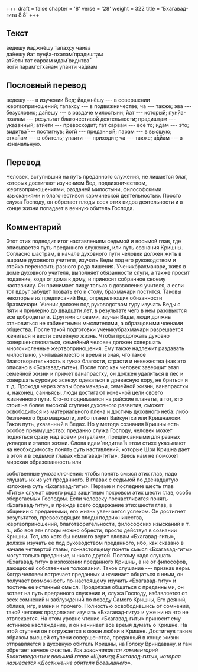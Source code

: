 +++
draft = false
chapter = '8'
verse = '28'
weight = 322
title = 'Бхагавад-гита 8.8'
+++
## Текст

ведешу йаджн̃ешу тапах̣су чаива  
да̄нешу йат пун̣йа-пхалам̇ прадишт̣ам  
атйети тат сарвам идам̇ видитва̄  
йогӣ парам̇ стха̄нам упаити ча̄дйам

## Пословный перевод

ведешу --- в изучении Вед; йаджн̃ешу --- в совершении жертвоприношений;
тапах̣су --- в подвижничестве; ча --- также; эва --- безусловно; да̄нешу
--- в раздаче милостыни; йат --- который; пун̣йа-пхалам --- результат
благочестивой деятельности; прадишт̣ам --- указанный; атйети ---
превосходит; тат сарвам --- все то; идам --- это; видитва̄ --- постигнув;
йогӣ --- преданный; парам --- в высшую; стха̄нам --- в обитель; упаити
--- приходит; ча --- также; а̄дйам --- в изначальную.

## Перевод

Человек, вступивший на путь преданного служения, не лишается благ,
которых достигают изучением Вед, подвижничеством, жертвоприношениями,
раздачей милостыни, философскими изысканиями и благочестивой кармической
деятельностью. Просто служа Господу, он обретает плоды всех этих видов
деятельности и в конце жизни попадает в вечную обитель Господа.

## Комментарий

Этот стих подводит итог наставлениям седьмой и восьмой глав, где
описывается путь преданного служения, или путь сознания Кришны. Согласно
шастрам, в начале духовного пути человек должен жить в ашраме духовного
учителя, изучать Веды под его руководством и стойко переносить разного
рода лишения. Ученикбрахмачари, живя в доме духовного учителя, выполняет
обязанности слуги, а также просит подаяние, ходя от дома к дому, и
приносит собранное своему наставнику. Он принимает пищу только с
дозволения учителя, а если тот вдруг забудет позвать его к столу,
брахмачари постится. Таковы некоторые из предписаний Вед, определяющих
обязанности брахмачари. Ученик должен под руководством гуру изучать Веды
с пяти и примерно до двадцати лет, в результате чего в нем разовьются
все добродетели. Другими словами, изучая Веды, люди должны становиться
не кабинетными мыслителями, а образцовыми членами общества. После такой
подготовки ученикубрахмачари разрешается жениться и вести семейную
жизнь. Чтобы продолжать духовно совершенствоваться, семейный человек
должен совершать многочисленные жертвоприношения. Ему также надлежит
раздавать милостыню, учитывая место и время и зная, что такое
благотворительность в гунах благости, страсти и невежества (как это
описано в «Бхагавад-гите»). После того как человек завершит этап
семейной жизни и примет ванапрастху, он должен удалиться в лес и
совершать суровую аскезу: одеваться в древесную кору, не бриться и т. д.
Проходя через этапы брахмачарьи, семейной жизни, ванапрастхи и, наконец,
санньясы, люди достигают конечной цели своего жизненного пути. Кто-то
поднимается на райские планеты, а тот, кто стоит на более высокой
ступени духовного развития, сможет освободиться из материального плена и
достичь духовного неба: либо безличного брахмаджьоти, либо планет
Вайкунтхи или Кришналоки. Таков путь, указанный в Ведах. Но у метода
сознания Кришны есть особое преимущество: преданно служа Господу,
человек может подняться сразу над всеми ритуалами, предписанными для
разных укладов и этапов жизни. Слова идам̇ видитва̄ в этом стихе указывают
на необходимость понять суть наставлений, которые Шри Кришна дает в этой
и в седьмой главах «Бхагавад-гиты». Здесь нам не поможет мирская
образованность или

собственные умозаключения: чтобы понять смысл этих глав, надо слушать их
из уст преданного. В главах с седьмой по двенадцатую изложена суть
«Бхагавад-гиты». Первые и последние шесть глав «Гиты» служат своего рода
защитным покровом этих шести глав, особо оберегаемых Господом. Если
человеку посчастливится понять «Бхагавад-гиту», и прежде всего
содержание этих шести глав, в общении с преданными, его жизнь увенчается
успехом. Он достигнет результатов, превосходящих плоды подвижничества,
жертвоприношений, благотворительности, философских изысканий и т. п.,
ибо все эти плоды можно обрести, просто действуя в сознании Кришны. Тот,
кто хотя бы немного верит словам «Бхагавад-гиты», должен изучать ее под
руководством преданного, ибо, как сказано в начале четвертой главы,
по-настоящему понять смысл «Бхагавад-гиты» могут только преданные, и
никто другой. Поэтому надо слушать «Бхагавад-гиту» в изложении
преданного Кришны, а не от философов, дающих ей собственные толкования.
Такое слушание --- признак веры. Когда человек встречает преданных и
начинает общаться с ними, он получает возможность по-настоящему изучить
«Бхагавад-гиту» и постичь ее истинный смысл. Продолжая общаться с
преданными, он встает на путь преданного служения и, служа Господу,
избавляется от всех сомнений и заблуждений по поводу Самого Кришны, Его
деяний, облика, игр, имени и прочего. Полностью освободившись от
сомнений, такой человек продолжает изучать «Бхагавад-гиту» и уже ни на
что не отвлекается. На этом уровне чтение «Бхагавад-гиты» приносит ему
истинное наслаждение, и он начинает все время думать о Кришне. На этой
ступени он погружается в океан любви к Кришне. Достигнув таким образом
высшей ступени совершенства, преданный в конце жизни отправляется в
духовную обитель Кришны, на Голоку Вриндавану, и там обретает вечное
счастье. *Так заканчивается комментарий Бхактиведанты к восьмой главе
«Шримад Бхагавад-гиты», которая называется «Достижение обители
Всевышнего».*
